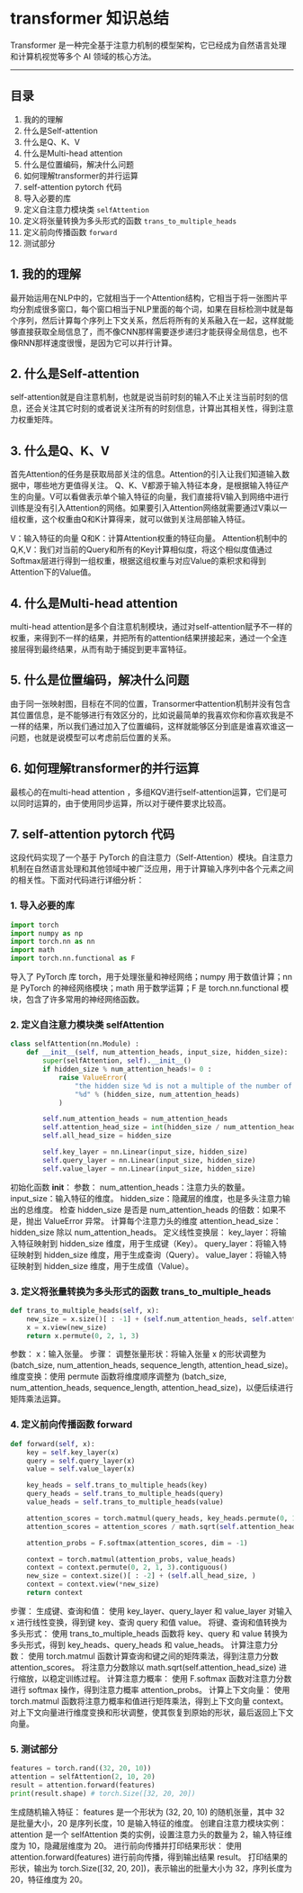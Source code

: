 # transformer 知识总结

Transformer 是一种完全基于注意力机制的模型架构，它已经成为自然语言处理和计算机视觉等多个 AI 领域的核心方法。

---


## 目录
1. 我的的理解
2. 什么是Self-attention
3. 什么是Q、K、V
4. 什么是Multi-head attention
5. 什么是位置编码，解决什么问题
6. 如何理解transformer的并行运算
7. self-attention pytorch 代码
1. 导入必要的库
2. 定义自注意力模块类 `selfAttention`
3. 定义将张量转换为多头形式的函数 `trans_to_multiple_heads`
4. 定义前向传播函数 `forward`
5. 测试部分

## 1. 我的的理解
最开始运用在NLP中的，它就相当于一个Attention结构，它相当于将一张图片平均分割成很多窗口，每个窗口相当于NLP里面的每个词，如果在目标检测中就是每个序列，然后计算每个序列上下文关系，然后将所有的关系融入在一起，这样就能够直接获取全局信息了，而不像CNN那样需要逐步递归才能获得全局信息，也不像RNN那样速度很慢，是因为它可以并行计算。

## 2. 什么是Self-attention

self-attention就是自注意机制，也就是说当前时刻的输入不止关注当前时刻的信息，还会关注其它时刻的或者说关注所有的时刻信息，计算出其相关性，得到注意力权重矩阵。

## 3. 什么是Q、K、V

首先Attention的任务是获取局部关注的信息。Attention的引入让我们知道输入数据中，哪些地方更值得关注。
Q、K、V都源于输入特征本身，是根据输入特征产生的向量。V可以看做表示单个输入特征的向量，我们直接将V输入到网络中进行训练是没有引入Attention的网络。如果要引入Attention网络就需要通过V乘以一组权重，这个权重由Q和K计算得来，就可以做到关注局部输入特征。

V：输入特征的向量 Q和K：计算Attention权重的特征向量。
Attention机制中的Q,K,V：我们对当前的Query和所有的Key计算相似度，将这个相似度值通过Softmax层进行得到一组权重，根据这组权重与对应Value的乘积求和得到Attention下的Value值。
## 4. 什么是Multi-head attention

multi-head attention是多个自注意机制模块，通过对self-attention赋予不一样的权重，来得到不一样的结果，并把所有的attention结果拼接起来，通过一个全连接层得到最终结果，从而有助于捕捉到更丰富特征。

## 5. 什么是位置编码，解决什么问题
由于同一张映射图，目标在不同的位置，Transormer中attention机制并没有包含其位置信息，是不能够进行有效区分的，比如说最简单的我喜欢你和你喜欢我是不一样的结果，所以我们通过加入了位置编码，这样就能够区分到底是谁喜欢谁这一问题，也就是说模型可以考虑前后位置的关系。

## 6. 如何理解transformer的并行运算
最核心的在multi-head attention ，多组KQV进行self-attention运算，它们是可以同时运算的，由于使用同步运算，所以对于硬件要求比较高。

## 7. self-attention pytorch 代码
这段代码实现了一个基于 PyTorch 的自注意力（Self-Attention）模块。自注意力机制在自然语言处理和其他领域中被广泛应用，用于计算输入序列中各个元素之间的相关性。下面对代码进行详细分析：

### 1. 导入必要的库

```python
import torch
import numpy as np
import torch.nn as nn
import math
import torch.nn.functional as F
```

导入了 PyTorch 库 torch，用于处理张量和神经网络；numpy 用于数值计算；nn 是 PyTorch 的神经网络模块；math 用于数学运算；F 是 torch.nn.functional 模块，包含了许多常用的神经网络函数。

### 2. 定义自注意力模块类 selfAttention

```python
class selfAttention(nn.Module) :
    def __init__(self, num_attention_heads, input_size, hidden_size):
        super(selfAttention, self).__init__()
        if hidden_size % num_attention_heads!= 0 :
            raise ValueError(
                "the hidden size %d is not a multiple of the number of attention heads"
                "%d" % (hidden_size, num_attention_heads)
            )

        self.num_attention_heads = num_attention_heads
        self.attention_head_size = int(hidden_size / num_attention_heads)
        self.all_head_size = hidden_size

        self.key_layer = nn.Linear(input_size, hidden_size)
        self.query_layer = nn.Linear(input_size, hidden_size)
        self.value_layer = nn.Linear(input_size, hidden_size)
```

初始化函数 __init__：
参数：
num_attention_heads：注意力头的数量。
input_size：输入特征的维度。
hidden_size：隐藏层的维度，也是多头注意力输出的总维度。
检查 hidden_size 是否是 num_attention_heads 的倍数：如果不是，抛出 ValueError 异常。
计算每个注意力头的维度 attention_head_size：hidden_size 除以 num_attention_heads。
定义线性变换层：
key_layer：将输入特征映射到 hidden_size 维度，用于生成键（Key）。
query_layer：将输入特征映射到 hidden_size 维度，用于生成查询（Query）。
value_layer：将输入特征映射到 hidden_size 维度，用于生成值（Value）。

### 3. 定义将张量转换为多头形式的函数 trans_to_multiple_heads

```python
def trans_to_multiple_heads(self, x):
    new_size = x.size()[ : -1] + (self.num_attention_heads, self.attention_head_size)
    x = x.view(new_size)
    return x.permute(0, 2, 1, 3)
```
参数：
x：输入张量。
步骤：
调整张量形状：将输入张量 x 的形状调整为 (batch_size, num_attention_heads, sequence_length, attention_head_size)。
维度变换：使用 permute 函数将维度顺序调整为 (batch_size, num_attention_heads, sequence_length, attention_head_size)，以便后续进行矩阵乘法运算。

### 4. 定义前向传播函数 forward

```python
def forward(self, x):
    key = self.key_layer(x)
    query = self.query_layer(x)
    value = self.value_layer(x)

    key_heads = self.trans_to_multiple_heads(key)
    query_heads = self.trans_to_multiple_heads(query)
    value_heads = self.trans_to_multiple_heads(value)

    attention_scores = torch.matmul(query_heads, key_heads.permute(0, 1, 3, 2))
    attention_scores = attention_scores / math.sqrt(self.attention_head_size)

    attention_probs = F.softmax(attention_scores, dim = -1)

    context = torch.matmul(attention_probs, value_heads)
    context = context.permute(0, 2, 1, 3).contiguous()
    new_size = context.size()[ : -2] + (self.all_head_size, )
    context = context.view(*new_size)
    return context
```

步骤：
生成键、查询和值：
使用 key_layer、query_layer 和 value_layer 对输入 x 进行线性变换，得到键 key、查询 query 和值 value。
将键、查询和值转换为多头形式：
使用 trans_to_multiple_heads 函数将 key、query 和 value 转换为多头形式，得到 key_heads、query_heads 和 value_heads。
计算注意力分数：
使用 torch.matmul 函数计算查询和键之间的矩阵乘法，得到注意力分数 attention_scores。
将注意力分数除以 math.sqrt(self.attention_head_size) 进行缩放，以稳定训练过程。
计算注意力概率：
使用 F.softmax 函数对注意力分数进行 softmax 操作，得到注意力概率 attention_probs。
计算上下文向量：
使用 torch.matmul 函数将注意力概率和值进行矩阵乘法，得到上下文向量 context。
对上下文向量进行维度变换和形状调整，使其恢复到原始的形状，最后返回上下文向量。

### 5. 测试部分
```python
features = torch.rand((32, 20, 10))
attention = selfAttention(2, 10, 20)
result = attention.forward(features)
print(result.shape) # torch.Size([32, 20, 20])
```
生成随机输入特征：
features 是一个形状为 (32, 20, 10) 的随机张量，其中 32 是批量大小，20 是序列长度，10 是输入特征的维度。
创建自注意力模块实例：
attention 是一个 selfAttention 类的实例，设置注意力头的数量为 2，输入特征维度为 10，隐藏层维度为 20。
进行前向传播并打印结果形状：
使用 attention.forward(features) 进行前向传播，得到输出结果 result。
打印结果的形状，输出为 torch.Size([32, 20, 20])，表示输出的批量大小为 32，序列长度为 20，特征维度为 20。

                        


